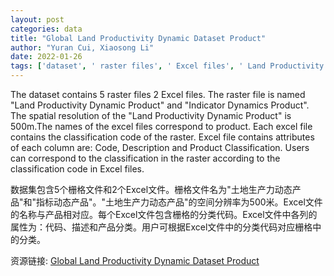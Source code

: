 ```yaml
---
layout: post
categories: data
title: "Global Land Productivity Dynamic Dataset Product"
author: "Yuran Cui, Xiaosong Li"
date: 2022-01-26
tags: ['dataset', ' raster files', ' Excel files', ' Land Productivity Dynamic Product', ' Indicator Dynamics Product', ' spatial resolution', ' 500m', ' classification code', ' Code', ' Description', ' Product Classification']
---
```


The dataset contains 5 raster files 2 Excel files. The raster file is named "Land Productivity Dynamic Product" and "Indicator Dynamics Product". The spatial resolution of the "Land Productivity Dynamic Product" is 500m.The names of the excel files correspond to product. Each excel file contains the classification code of the raster. Excel file contains attributes of each column are: Code, Description and Product Classification. Users can correspond to the classification in the raster according to the classification code in Excel files.

数据集包含5个栅格文件和2个Excel文件。栅格文件名为"土地生产力动态产品"和"指标动态产品"。"土地生产力动态产品"的空间分辨率为500米。Excel文件的名称与产品相对应。每个Excel文件包含栅格的分类代码。Excel文件中各列的属性为：代码、描述和产品分类。用户可根据Excel文件中的分类代码对应栅格中的分类。

资源链接: [Global Land Productivity Dynamic Dataset Product](https://doi.org/10.11922/sciencedb.j00076.00084)
